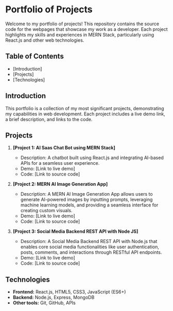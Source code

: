 # Portfolio of Projects

Welcome to my portfolio of projects! This repository contains the source code for the webpages that showcase my work as a developer. Each project highlights my skills and experiences in MERN Stack, particularly using React.js and other web technologies.

## Table of Contents

- [Introduction]
- [Projects]
- [Technologies]

## Introduction

This portfolio is a collection of my most significant projects, demonstrating my capabilities in web development. Each project includes a live demo link, a brief description, and links to the code.

## Projects

1. **[Project 1: AI Saas Chat Bot using MERN Stack]**
   - Description: A chatbot built using React.js and integrating AI-based APIs for a seamless user experience.
   - Demo: [Link to live demo]
   - Code: [Link to source code]

2. **[Project 2: MERN AI Image Generation App]**
   - Description: A MERN AI Image Generation App allows users to generate AI-powered images by inputting prompts, leveraging machine learning models, and providing a seamless interface for creating custom visuals.
   - Demo: [Link to live demo]
   - Code: [Link to source code]

3. **[Project 3: Social Media Backend REST API with Node JS]**
   - Description: A Social Media Backend REST API with Node.js that enables core social media functionalities like user authentication, posts, comments, and interactions through RESTful API endpoints.
   - Demo: [Link to live demo]
   - Code: [Link to source code]

## Technologies

- **Frontend:** React.js, HTML5, CSS3, JavaScript (ES6+)
- **Backend:** Node.js, Express, MongoDB
- **Other tools:** Git, GitHub, APIs
